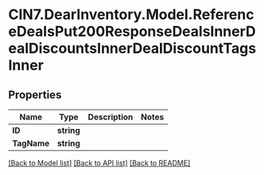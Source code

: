 # CIN7.DearInventory.Model.ReferenceDealsPut200ResponseDealsInnerDealDiscountsInnerDealDiscountTagsInner

## Properties

| Name        | Type       | Description | Notes |
| ----------- | ---------- | ----------- | ----- |
| **ID**      | **string** |             |
| **TagName** | **string** |             |

[[Back to Model list]](../README.md#documentation-for-models) [[Back to API list]](../README.md#documentation-for-api-endpoints) [[Back to README]](../README.md)
